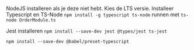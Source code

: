 NodeJS installeren als je deze niet hebt. Kies de LTS versie.
Installeer Typescript en TS-Node
	`npm install -g typescript ts-node`
runnen met 
	`ts-node OrderModule.ts`

Jest installeren
	`npm install --save-dev jest @types/jest ts-jest`

`npm install --save-dev @babel/preset-typescript`